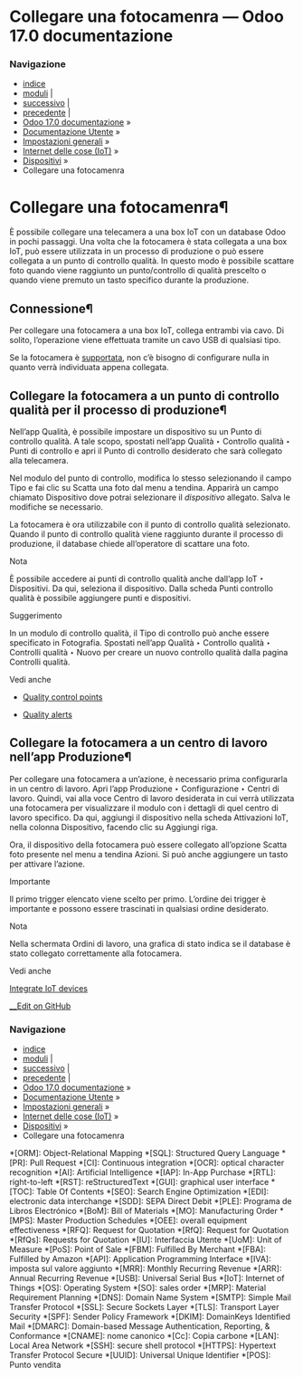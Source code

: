 # Collegare una fotocamenra — Odoo 17.0 documentazione

### Navigazione

  * [indice](../../../../genindex.html "Indice generale")
  * [moduli](../../../../py-modindex.html "Indice del modulo Python") |
  * [successivo](footswitch.html "Collegare un sensore a pedale") |
  * [precedente](measurement_tool.html "Collegare uno strumento di misura") |
  * [Odoo 17.0 documentazione](../../../../index-2.html) »
  * [Documentazione Utente](../../../../applications.html) »
  * [Impostazioni generali](../../../general.html) »
  * [Internet delle cose (IoT)](../../iot.html) »
  * [Dispositivi](../devices.html) »
  * Collegare una fotocamenra



# Collegare una fotocamenra¶

È possibile collegare una telecamera a una box IoT con un database Odoo in pochi passaggi. Una volta che la fotocamera è stata collegata a una box IoT, può essere utilizzata in un processo di produzione o può essere collegata a un punto di controllo qualità. In questo modo è possibile scattare foto quando viene raggiunto un punto/controllo di qualità prescelto o quando viene premuto un tasto specifico durante la produzione.

## Connessione¶

Per collegare una fotocamera a una box IoT, collega entrambi via cavo. Di solito, l’operazione viene effettuata tramite un cavo USB di qualsiasi tipo.

Se la fotocamera è [supportata](https://www.odoo.com/page/iot-hardware), non c’è bisogno di configurare nulla in quanto verrà individuata appena collegata.

## Collegare la fotocamera a un punto di controllo qualità per il processo di produzione¶

Nell’app Qualità, è possibile impostare un dispositivo su un Punto di controllo qualità. A tale scopo, spostati nell’app Qualità ‣ Controllo qualità ‣ Punti di controllo e apri il Punto di controllo desiderato che sarà collegato alla telecamera.

Nel modulo del punto di controllo, modifica lo stesso selezionando il campo Tipo e fai clic su Scatta una foto dal menu a tendina. Apparirà un campo chiamato Dispositivo dove potrai selezionare il _dispositivo_ allegato. Salva le modifiche se necessario.

La fotocamera è ora utilizzabile con il punto di controllo qualità selezionato. Quando il punto di controllo qualità viene raggiunto durante il processo di produzione, il database chiede all’operatore di scattare una foto.

Nota

È possibile accedere ai punti di controllo qualità anche dall’app IoT ‣ Dispositivi. Da qui, seleziona il dispositivo. Dalla scheda Punti controllo qualità è possibile aggiungere punti e dispositivi.

Suggerimento

In un modulo di controllo qualità, il Tipo di controllo può anche essere specificato in Fotografia. Spostati nell’app Qualità ‣ Controllo qualità ‣ Controlli qualità ‣ Nuovo per creare un nuovo controllo qualità dalla pagina Controlli qualità.

Vedi anche

  * [Quality control points](../../../inventory_and_mrp/quality/quality_management/quality_control_points.html)

  * [Quality alerts](../../../inventory_and_mrp/quality/quality_management/quality_alerts.html)




## Collegare la fotocamera a un centro di lavoro nell’app Produzione¶

Per collegare una fotocamera a un’azione, è necessario prima configurarla in un centro di lavoro. Apri l’app Produzione ‣ Configurazione ‣ Centri di lavoro. Quindi, vai alla voce Centro di lavoro desiderata in cui verrà utilizzata una fotocamera per visualizzare il modulo con i dettagli di quel centro di lavoro specifico. Da qui, aggiungi il dispositivo nella scheda Attivazioni IoT, nella colonna Dispositivo, facendo clic su Aggiungi riga.

Ora, il dispositivo della fotocamera può essere collegato all’opzione Scatta foto presente nel menu a tendina Azioni. Si può anche aggiungere un tasto per attivare l’azione.

Importante

Il primo trigger elencato viene scelto per primo. L’ordine dei trigger è importante e possono essere trascinati in qualsiasi ordine desiderato.

Nota

Nella schermata Ordini di lavoro, una grafica di stato indica se il database è stato collegato correttamente alla fotocamera.

Vedi anche

[Integrate IoT devices](../../../inventory_and_mrp/manufacturing/advanced_configuration/using_work_centers.html#workcenter-iot)

[ __Edit on GitHub](https://github.com/odoo/documentation/edit/17.0/content/applications/general/iot/devices/camera.rst)

### Navigazione

  * [indice](../../../../genindex.html "Indice generale")
  * [moduli](../../../../py-modindex.html "Indice del modulo Python") |
  * [successivo](footswitch.html "Collegare un sensore a pedale") |
  * [precedente](measurement_tool.html "Collegare uno strumento di misura") |
  * [Odoo 17.0 documentazione](../../../../index-2.html) »
  * [Documentazione Utente](../../../../applications.html) »
  * [Impostazioni generali](../../../general.html) »
  * [Internet delle cose (IoT)](../../iot.html) »
  * [Dispositivi](../devices.html) »
  * Collegare una fotocamenra


  *[ORM]: Object-Relational Mapping
  *[SQL]: Structured Query Language
  *[PR]: Pull Request
  *[CI]: Continuous integration
  *[OCR]: optical character recognition
  *[AI]: Artificial Intelligence
  *[IAP]: In-App Purchase
  *[RTL]: right-to-left
  *[RST]: reStructuredText
  *[GUI]: graphical user interface
  *[TOC]: Table Of Contents
  *[SEO]: Search Engine Optimization
  *[EDI]: electronic data interchange
  *[SDD]: SEPA Direct Debit
  *[PLE]: Programa de Libros Electrónico
  *[BoM]: Bill of Materials
  *[MO]: Manufacturing Order
  *[MPS]: Master Production Schedules
  *[OEE]: overall equipment effectiveness
  *[RFQ]: Request for Quotation
  *[RfQ]: Request for Quotation
  *[RfQs]: Requests for Quotation
  *[IU]: Interfaccia Utente
  *[UoM]: Unit of Measure
  *[PoS]: Point of Sale
  *[FBM]: Fulfilled By Merchant
  *[FBA]: Fulfilled by Amazon
  *[API]: Application Programming Interface
  *[IVA]: imposta sul valore aggiunto
  *[MRR]: Monthly Recurring Revenue
  *[ARR]: Annual Recurring Revenue
  *[USB]: Universal Serial Bus
  *[IoT]: Internet of Things
  *[OS]: Operating System
  *[SO]: sales order
  *[MRP]: Material Requirement Planning
  *[DNS]: Domain Name System
  *[SMTP]: Simple Mail Transfer Protocol
  *[SSL]: Secure Sockets Layer
  *[TLS]: Transport Layer Security
  *[SPF]: Sender Policy Framework
  *[DKIM]: DomainKeys Identified Mail
  *[DMARC]: Domain-based Message Authentication, Reporting, & Conformance
  *[CNAME]: nome canonico
  *[Cc]: Copia carbone
  *[LAN]: Local Area Network
  *[SSH]: secure shell protocol
  *[HTTPS]: Hypertext Transfer Protocol Secure
  *[UUID]: Universal Unique Identifier
  *[POS]: Punto vendita